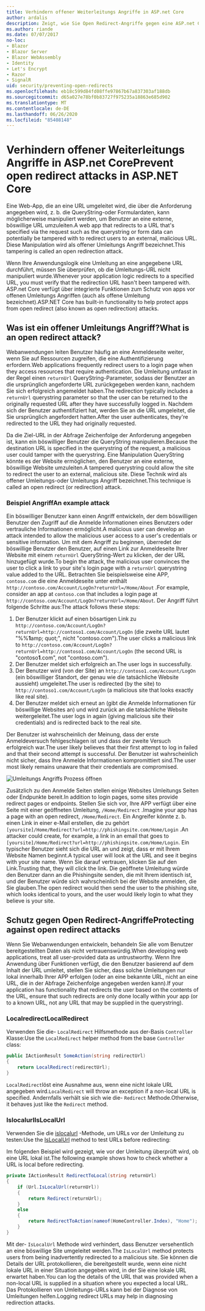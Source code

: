 ```yaml
---
title: Verhindern offener Weiterleitungs Angriffe in ASP.net Core
author: ardalis
description: Zeigt, wie Sie Open Redirect-Angriffe gegen eine ASP.net Core-App verhindern können.
ms.author: riande
ms.date: 07/07/2017
no-loc:
- Blazor
- Blazor Server
- Blazor WebAssembly
- Identity
- Let's Encrypt
- Razor
- SignalR
uid: security/preventing-open-redirects
ms.openlocfilehash: eb18c599d84fd08ffe97867b67a837303af188db
ms.sourcegitcommit: d65a027e78bf0b83727f975235a18863e685d902
ms.translationtype: MT
ms.contentlocale: de-DE
ms.lasthandoff: 06/26/2020
ms.locfileid: "85408148"
---
```

# <a name="prevent-open-redirect-attacks-in-aspnet-core"></a><span data-ttu-id="a0c33-103">Verhindern offener Weiterleitungs Angriffe in ASP.net Core</span><span class="sxs-lookup"><span data-stu-id="a0c33-103">Prevent open redirect attacks in ASP.NET Core</span></span>

<span data-ttu-id="a0c33-104">Eine Web-App, die an eine URL umgeleitet wird, die über die Anforderung angegeben wird, z. b. die QueryString-oder Formulardaten, kann möglicherweise manipuliert werden, um Benutzer an eine externe, böswillige URL umzuleiten.</span><span class="sxs-lookup"><span data-stu-id="a0c33-104">A web app that redirects to a URL that's specified via the request such as the querystring or form data can potentially be tampered with to redirect users to an external, malicious URL.</span></span> <span data-ttu-id="a0c33-105">Diese Manipulation wird als offener Umleitungs Angriff bezeichnet.</span><span class="sxs-lookup"><span data-stu-id="a0c33-105">This tampering is called an open redirection attack.</span></span>

<span data-ttu-id="a0c33-106">Wenn Ihre Anwendungslogik eine Umleitung an eine angegebene URL durchführt, müssen Sie überprüfen, ob die Umleitungs-URL nicht manipuliert wurde.</span><span class="sxs-lookup"><span data-stu-id="a0c33-106">Whenever your application logic redirects to a specified URL, you must verify that the redirection URL hasn't been tampered with.</span></span> <span data-ttu-id="a0c33-107">ASP.net Core verfügt über integrierte Funktionen zum Schutz von apps vor offenen Umleitungs Angriffen (auch als offene Umleitung bezeichnet).</span><span class="sxs-lookup"><span data-stu-id="a0c33-107">ASP.NET Core has built-in functionality to help protect apps from open redirect (also known as open redirection) attacks.</span></span>

## <a name="what-is-an-open-redirect-attack"></a><span data-ttu-id="a0c33-108">Was ist ein offener Umleitungs Angriff?</span><span class="sxs-lookup"><span data-stu-id="a0c33-108">What is an open redirect attack?</span></span>

<span data-ttu-id="a0c33-109">Webanwendungen leiten Benutzer häufig an eine Anmeldeseite weiter, wenn Sie auf Ressourcen zugreifen, die eine Authentifizierung erfordern.</span><span class="sxs-lookup"><span data-stu-id="a0c33-109">Web applications frequently redirect users to a login page when they access resources that require authentication.</span></span> <span data-ttu-id="a0c33-110">Die Umleitung umfasst in der Regel einen `returnUrl` QueryString-Parameter, sodass der Benutzer an die ursprünglich angeforderte URL zurückgegeben werden kann, nachdem Sie sich erfolgreich angemeldet haben.</span><span class="sxs-lookup"><span data-stu-id="a0c33-110">The redirection typically includes a `returnUrl` querystring parameter so that the user can be returned to the originally requested URL after they have successfully logged in.</span></span> <span data-ttu-id="a0c33-111">Nachdem sich der Benutzer authentifiziert hat, werden Sie an die URL umgeleitet, die Sie ursprünglich angefordert hatten.</span><span class="sxs-lookup"><span data-stu-id="a0c33-111">After the user authenticates, they're redirected to the URL they had originally requested.</span></span>

<span data-ttu-id="a0c33-112">Da die Ziel-URL in der Abfrage Zeichenfolge der Anforderung angegeben ist, kann ein böswilliger Benutzer die QueryString manipulieren.</span><span class="sxs-lookup"><span data-stu-id="a0c33-112">Because the destination URL is specified in the querystring of the request, a malicious user could tamper with the querystring.</span></span> <span data-ttu-id="a0c33-113">Eine Manipulation QueryString könnte es der Website ermöglichen, den Benutzer an eine externe, böswillige Website umzuleiten.</span><span class="sxs-lookup"><span data-stu-id="a0c33-113">A tampered querystring could allow the site to redirect the user to an external, malicious site.</span></span> <span data-ttu-id="a0c33-114">Diese Technik wird als offener Umleitungs-oder Umleitungs Angriff bezeichnet.</span><span class="sxs-lookup"><span data-stu-id="a0c33-114">This technique is called an open redirect (or redirection) attack.</span></span>

### <a name="an-example-attack"></a><span data-ttu-id="a0c33-115">Beispiel Angriff</span><span class="sxs-lookup"><span data-stu-id="a0c33-115">An example attack</span></span>

<span data-ttu-id="a0c33-116">Ein böswilliger Benutzer kann einen Angriff entwickeln, der dem böswilligen Benutzer den Zugriff auf die Anmelde Informationen eines Benutzers oder vertrauliche Informationen ermöglicht.</span><span class="sxs-lookup"><span data-stu-id="a0c33-116">A malicious user can develop an attack intended to allow the malicious user access to a user's credentials or sensitive information.</span></span> <span data-ttu-id="a0c33-117">Um mit dem Angriff zu beginnen, überredet der böswillige Benutzer den Benutzer, auf einen Link zur Anmeldeseite Ihrer Website mit einem `returnUrl` QueryString-Wert zu klicken, der der URL hinzugefügt wurde.</span><span class="sxs-lookup"><span data-stu-id="a0c33-117">To begin the attack, the malicious user convinces the user to click a link to your site's login page with a `returnUrl` querystring value added to the URL.</span></span> <span data-ttu-id="a0c33-118">Betrachten Sie beispielsweise eine APP, `contoso.com` die eine Anmeldeseite unter enthält `http://contoso.com/Account/LogOn?returnUrl=/Home/About` .</span><span class="sxs-lookup"><span data-stu-id="a0c33-118">For example, consider an app at `contoso.com` that includes a login page at `http://contoso.com/Account/LogOn?returnUrl=/Home/About`.</span></span> <span data-ttu-id="a0c33-119">Der Angriff führt folgende Schritte aus:</span><span class="sxs-lookup"><span data-stu-id="a0c33-119">The attack follows these steps:</span></span>

1. <span data-ttu-id="a0c33-120">Der Benutzer klickt auf einen bösartigen Link zu `http://contoso.com/Account/LogOn?returnUrl=http://contoso1.com/Account/LogOn` (die zweite URL lautet "%%**1**amp; quot;", nicht "contoso.com").</span><span class="sxs-lookup"><span data-stu-id="a0c33-120">The user clicks a malicious link to `http://contoso.com/Account/LogOn?returnUrl=http://contoso1.com/Account/LogOn` (the second URL is "contoso**1**.com", not "contoso.com").</span></span>
2. <span data-ttu-id="a0c33-121">Der Benutzer meldet sich erfolgreich an.</span><span class="sxs-lookup"><span data-stu-id="a0c33-121">The user logs in successfully.</span></span>
3. <span data-ttu-id="a0c33-122">Der Benutzer wird (von der Site) an `http://contoso1.com/Account/LogOn` (ein böswilliger Standort, der genau wie die tatsächliche Website aussieht) umgeleitet.</span><span class="sxs-lookup"><span data-stu-id="a0c33-122">The user is redirected (by the site) to `http://contoso1.com/Account/LogOn` (a malicious site that looks exactly like real site).</span></span>
4. <span data-ttu-id="a0c33-123">Der Benutzer meldet sich erneut an (gibt die Anmelde Informationen für böswillige Websites an) und wird zurück an die tatsächliche Website weitergeleitet.</span><span class="sxs-lookup"><span data-stu-id="a0c33-123">The user logs in again (giving malicious site their credentials) and is redirected back to the real site.</span></span>

<span data-ttu-id="a0c33-124">Der Benutzer ist wahrscheinlich der Meinung, dass der erste Anmeldeversuch fehlgeschlagen ist und dass der zweite Versuch erfolgreich war.</span><span class="sxs-lookup"><span data-stu-id="a0c33-124">The user likely believes that their first attempt to log in failed and that their second attempt is successful.</span></span> <span data-ttu-id="a0c33-125">Der Benutzer ist wahrscheinlich nicht sicher, dass Ihre Anmelde Informationen kompromittiert sind.</span><span class="sxs-lookup"><span data-stu-id="a0c33-125">The user most likely remains unaware that their credentials are compromised.</span></span>

![Umleitungs Angriffs Prozess öffnen](preventing-open-redirects/_static/open-redirection-attack-process.png)

<span data-ttu-id="a0c33-127">Zusätzlich zu den Anmelde Seiten stellen einige Websites Umleitungs Seiten oder Endpunkte bereit.</span><span class="sxs-lookup"><span data-stu-id="a0c33-127">In addition to login pages, some sites provide redirect pages or endpoints.</span></span> <span data-ttu-id="a0c33-128">Stellen Sie sich vor, Ihre APP verfügt über eine Seite mit einer geöffneten Umleitung, `/Home/Redirect` .</span><span class="sxs-lookup"><span data-stu-id="a0c33-128">Imagine your app has a page with an open redirect, `/Home/Redirect`.</span></span> <span data-ttu-id="a0c33-129">Ein Angreifer könnte z. b. einen Link in einer e-Mail erstellen, die zu gehört `[yoursite]/Home/Redirect?url=http://phishingsite.com/Home/Login` .</span><span class="sxs-lookup"><span data-stu-id="a0c33-129">An attacker could create, for example, a link in an email that goes to `[yoursite]/Home/Redirect?url=http://phishingsite.com/Home/Login`.</span></span> <span data-ttu-id="a0c33-130">Ein typischer Benutzer sieht sich die URL an und zeigt, dass er mit Ihrem Website Namen beginnt.</span><span class="sxs-lookup"><span data-stu-id="a0c33-130">A typical user will look at the URL and see it begins with your site name.</span></span> <span data-ttu-id="a0c33-131">Wenn Sie darauf vertrauen, klicken Sie auf den Link.</span><span class="sxs-lookup"><span data-stu-id="a0c33-131">Trusting that, they will click the link.</span></span> <span data-ttu-id="a0c33-132">Die geöffnete Umleitung würde den Benutzer dann an die Phishingsite senden, die mit Ihrem identisch ist, und der Benutzer würde sich wahrscheinlich bei der Website anmelden, die Sie glauben.</span><span class="sxs-lookup"><span data-stu-id="a0c33-132">The open redirect would then send the user to the phishing site, which looks identical to yours, and the user would likely login to what they believe is your site.</span></span>

## <a name="protecting-against-open-redirect-attacks"></a><span data-ttu-id="a0c33-133">Schutz gegen Open Redirect-Angriffe</span><span class="sxs-lookup"><span data-stu-id="a0c33-133">Protecting against open redirect attacks</span></span>

<span data-ttu-id="a0c33-134">Wenn Sie Webanwendungen entwickeln, behandeln Sie alle vom Benutzer bereitgestellten Daten als nicht vertrauenswürdig.</span><span class="sxs-lookup"><span data-stu-id="a0c33-134">When developing web applications, treat all user-provided data as untrustworthy.</span></span> <span data-ttu-id="a0c33-135">Wenn Ihre Anwendung über Funktionen verfügt, die den Benutzer basierend auf dem Inhalt der URL umleitet, stellen Sie sicher, dass solche Umleitungen nur lokal innerhalb Ihrer APP erfolgen (oder an eine bekannte URL, nicht an eine URL, die in der Abfrage Zeichenfolge angegeben werden kann).</span><span class="sxs-lookup"><span data-stu-id="a0c33-135">If your application has functionality that redirects the user based on the contents of the URL,  ensure that such redirects are only done locally within your app (or to a known URL, not any URL that may be supplied in the querystring).</span></span>

### <a name="localredirect"></a><span data-ttu-id="a0c33-136">Localredirect</span><span class="sxs-lookup"><span data-stu-id="a0c33-136">LocalRedirect</span></span>

<span data-ttu-id="a0c33-137">Verwenden Sie die- `LocalRedirect` Hilfsmethode aus der-Basis `Controller` Klasse:</span><span class="sxs-lookup"><span data-stu-id="a0c33-137">Use the `LocalRedirect` helper method from the base `Controller` class:</span></span>

```csharp
public IActionResult SomeAction(string redirectUrl)
{
    return LocalRedirect(redirectUrl);
}
```

<span data-ttu-id="a0c33-138">`LocalRedirect`löst eine Ausnahme aus, wenn eine nicht lokale URL angegeben wird.</span><span class="sxs-lookup"><span data-stu-id="a0c33-138">`LocalRedirect` will throw an exception if a non-local URL is specified.</span></span> <span data-ttu-id="a0c33-139">Andernfalls verhält sie sich wie die- `Redirect` Methode.</span><span class="sxs-lookup"><span data-stu-id="a0c33-139">Otherwise, it behaves just like the `Redirect` method.</span></span>

### <a name="islocalurl"></a><span data-ttu-id="a0c33-140">Islocalurl</span><span class="sxs-lookup"><span data-stu-id="a0c33-140">IsLocalUrl</span></span>

<span data-ttu-id="a0c33-141">Verwenden Sie die [islocalurl](/dotnet/api/Microsoft.AspNetCore.Mvc.IUrlHelper.islocalurl#Microsoft_AspNetCore_Mvc_IUrlHelper_IsLocalUrl_System_String_) -Methode, um URLs vor der Umleitung zu testen:</span><span class="sxs-lookup"><span data-stu-id="a0c33-141">Use the [IsLocalUrl](/dotnet/api/Microsoft.AspNetCore.Mvc.IUrlHelper.islocalurl#Microsoft_AspNetCore_Mvc_IUrlHelper_IsLocalUrl_System_String_) method to test URLs before redirecting:</span></span>

<span data-ttu-id="a0c33-142">Im folgenden Beispiel wird gezeigt, wie vor der Umleitung überprüft wird, ob eine URL lokal ist.</span><span class="sxs-lookup"><span data-stu-id="a0c33-142">The following example shows how to check whether a URL is local before redirecting.</span></span>

```csharp
private IActionResult RedirectToLocal(string returnUrl)
{
    if (Url.IsLocalUrl(returnUrl))
    {
        return Redirect(returnUrl);
    }
    else
    {
        return RedirectToAction(nameof(HomeController.Index), "Home");
    }
}
```

<span data-ttu-id="a0c33-143">Mit der- `IsLocalUrl` Methode wird verhindert, dass Benutzer versehentlich an eine böswillige Site umgeleitet werden.</span><span class="sxs-lookup"><span data-stu-id="a0c33-143">The `IsLocalUrl` method protects users from being inadvertently redirected to a malicious site.</span></span> <span data-ttu-id="a0c33-144">Sie können die Details der URL protokollieren, die bereitgestellt wurde, wenn eine nicht lokale URL in einer Situation angegeben wird, in der Sie eine lokale URL erwartet haben.</span><span class="sxs-lookup"><span data-stu-id="a0c33-144">You can log the details of the URL that was provided when a non-local URL is supplied in a situation where you expected a local URL.</span></span> <span data-ttu-id="a0c33-145">Das Protokollieren von Umleitungs-URLs kann bei der Diagnose von Umleitungen helfen.</span><span class="sxs-lookup"><span data-stu-id="a0c33-145">Logging redirect URLs may help in diagnosing redirection attacks.</span></span>
